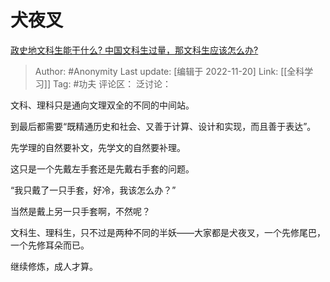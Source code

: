 # 犬夜叉
[政史地文科生能干什么? 中国文科生过量，那文科生应该怎么办?](https://www.zhihu.com/question/455156955/answer/2766020639)

> Author: #Anonymity
> Last update: [编辑于 2022-11-20]
> Link: [[全科学习]]
> Tag: #功夫
> 评论区：
> 泛讨论：

文科、理科只是通向文理双全的不同的中间站。

到最后都需要“既精通历史和社会、又善于计算、设计和实现，而且善于表达”。

先学理的自然要补文，先学文的自然要补理。

这只是一个先戴左手套还是先戴右手套的问题。

“我只戴了一只手套，好冷，我该怎么办？”

当然是戴上另一只手套啊，不然呢？

文科生、理科生，只不过是两种不同的半妖——大家都是犬夜叉，一个先修尾巴，一个先修耳朵而已。

继续修炼，成人才算。

